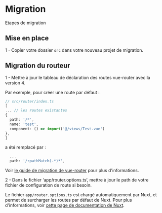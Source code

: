 # Migration
Etapes de migration

## Mise en place

1 - Copier votre dossier `src` dans votre nouveau projet de migration.


## Migration du routeur

1 - Mettre à jour le tableau de déclaration des routes vue-router avec la version 4. 


Par exemple, pour créer une route par défaut :

``` ts
// src/router/index.ts
[
... // les routes existantes
{
  path: '/*',
  name: 'test',
  component: () => import('@/views/Test.vue')
},
]
```

a été remplacé par :

``` ts
  ...
  path: '/:pathMatch(.*)*',
```

Voir [le guide de migration de vue-router](https://router.vuejs.org/guide/migration/) pour plus d'informations.


2 - Dans le fichier ‘app/router.options.ts’, mettre à jour le path de votre fichier de configuration de route si besoin.

Le fichier `app/router.options.ts` est chargé automatiquement par Nuxt, et permet de surcharger les routes par défaut de Nuxt.
Pour plus d'informations, voir [cette page de documentation de Nuxt](https://nuxt.com/docs/guide/going-further/custom-routing).
